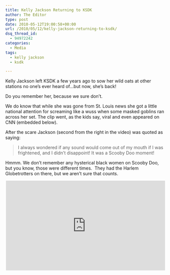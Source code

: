 ```yaml
---
title: Kelly Jackson Returning to KSDK
author: The Editor
type: post
date: 2010-05-12T19:00:58+00:00
url: /2010/05/12/kelly-jackson-returning-to-ksdk/
dsq_thread_id:
  - 94972242
categories:
  - Media
tags:
  - kelly jackson
  - ksdk

---
```

Kelly Jackson left KSDK a few years ago to sow her wild oats at other stations no one&#8217;s ever heard of&#8230;but now, she&#8217;s back!

Do you remember her, because we sure don&#8217;t.

We do know that while she was gone from St. Louis news she got a little national attention for screaming like a wuss when some masked goblins ran across her set. The clip went, as the kids say, viral and even appeared on CNN (embedded below).

After the scare Jackson (second from the right in the video) was quoted as saying:

> I always wondered if any sound would come out of my mouth if I was frightened, and I didn&#8217;t disappoint! It was a Scooby Doo moment!

Hmmm. We don&#8217;t remember any hysterical black women on Scooby Doo, but you know, those were different times.  They had the Harlem Globetrotters on there, but we aren&#8217;t sure that counts.

<span class="embed-youtube" style="text-align:center; display: block;"><iframe class='youtube-player' type='text/html' width='500' height='282' src='http://www.youtube.com/embed/n6IvsSyhCaM?version=3&#038;rel=1&#038;fs=1&#038;autohide=2&#038;showsearch=0&#038;showinfo=1&#038;iv_load_policy=1&#038;wmode=transparent' allowfullscreen='true' style='border:0;'></iframe></span>